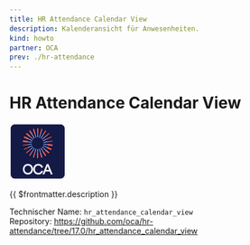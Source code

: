 ```yaml
---
title: HR Attendance Calendar View
description: Kalenderansicht für Anwesenheiten.
kind: howto
partner: OCA
prev: ./hr-attendance
---
```

# HR Attendance Calendar View
![icon_oca_app](attachments/icon_oca_app.png)

{{ $frontmatter.description }}

Technischer Name: `hr_attendance_calendar_view`\
Repository: <https://github.com/oca/hr-attendance/tree/17.0/hr_attendance_calendar_view>
